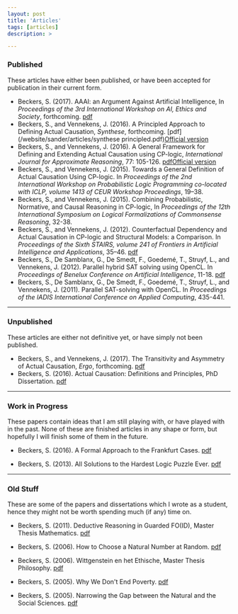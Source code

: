 ```yaml
---
layout: post
title: 'Articles'
tags: [articles]
description: >

---
```


### Published

These articles have either been published, or have been accepted for publication in their current form.

* Beckers, S. (2017). AAAI: an Argument Against Artificial Intelligence, In _Proceedings of the 3rd International Workshop on AI, Ethics and Society_, forthcoming. [pdf](/website/sander/articles/aiethicssociety_aaai.pdf) 
* Beckers, S., and Vennekens, J. (2016). A Principled Approach to Defining Actual Causation, _Synthese_, forthcoming. [pdf](/website/sander/articles/synthese principled.pdf)[Official version](http://link.springer.com/article/10.1007/s11229-016-1247-1)
* Beckers, S., and Vennekens, J. (2016). A General Framework for Defining and Extending Actual Causation using CP-logic, _International Journal for Approximate Reasoning_, 77: 105-126. [pdf](/website/sander/articles/ijar_cplogic.pdf)[Official version](http://www.sciencedirect.com/science/article/pii/S0888613X16300779)
* Beckers, S., and Vennekens, J. (2015). Towards a General Definition of Actual Causation Using CP-logic. In _Proceedings of the 2nd International Workshop on Probabilistic Logic Programming co-located with ICLP, volume 1413 of CEUR Workshop Proceedings_, 19–38.
* Beckers, S., and Vennekens, J. (2015). Combining Probabilistic, Normative, and Causal Reasoning in CP-logic, In _Proceedings of the 12th International Symposium on Logical Formalizations of Commonsense Reasoning_, 32-38. 
* Beckers, S., and Vennekens, J. (2012). Counterfactual Dependency and Actual Causation in CP-logic and Structural Models: a Comparison. In _Proceedings of the Sixth STAIRS, volume 241 of Frontiers in Artificial Intelligence and Applications_, 35–46. [pdf](/website/sander/articles/Stairs_officialversion.pdf)
* Beckers, S., De Samblanx, G., De Smedt, F., Goedemé, T., Struyf, L., and Vennekens, J. (2012). Parallel hybrid SAT solving using OpenCL. In _Proceedings of Benelux Conference on Artificial Intelligence_, 11-18. [pdf](/website/sander/articles/bnaic_satsolver.pdf)
* Beckers, S., De Samblanx, G., De Smedt, F., Goedemé, T., Struyf, L., and Vennekens, J. (2011). Parallel SAT-solving with OpenCL. In _Proceedings of the IADIS International Conference on Applied Computing_, 435-441.


***

### Unpublished

These articles are either not definitive yet, or have simply not been published.
 
* Beckers, S., and Vennekens, J. (2017). The Transitivity and Asymmetry of Actual Causation, _Ergo_, forthcoming. [pdf](/website/sander/articles/ergo_transitivity.pdf)
* Beckers, S. (2016). Actual Causation: Definitions and Principles, PhD Dissertation. [pdf](/website/sander/articles/phd_official.pdf)



***

### Work in Progress

These papers contain ideas that I am still playing with, or have played with in the past. None of these are finished articles in any shape or form, but hopefully I will finish some of them in the future.

* Beckers, S. (2016). A Formal Approach to the Frankfurt Cases. [pdf](/website/sander/articles/frankfurt_v2.pdf)

* Beckers, S. (2013). All Solutions to the Hardest Logic Puzzle Ever. [pdf](/website/sander/articles/hardestlogicpuzzle.pdf)

***

### Old Stuff

These are some of the papers and dissertations which I wrote as a student, hence they might not be worth spending much (if any) time on.

* Beckers, S. (2011). Deductive Reasoning in Guarded FO(ID), Master Thesis Mathematics. [pdf](/website/sander/articles/old/masterthesismathematics.pdf)

* Beckers, S. (2006). How to Choose a Natural Number at Random. [pdf](/website/sander/articles/old/choosenaturalnumber.pdf)

* Beckers, S. (2006). Wittgenstein en het Ethische, Master Thesis Philosophy. [pdf](/website/sander/articles/old/masterthesisphilosophy.pdf)

* Beckers, S. (2005). Why We Don't End Poverty. [pdf](/website/sander/articles/old/endofpoverty.pdf)

* Beckers, S. (2005). Narrowing the Gap between the Natural and the Social Sciences. [pdf](/website/sander/articles/old/narrowingthegap.pdf)







